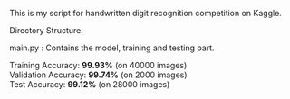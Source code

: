 This is my script for handwritten digit recognition competition on Kaggle.<br/>

Directory Structure:<br/>

main.py : Contains the model, training and testing part.<br/>

Training Accuracy: **99.93%** (on 40000 images) <br/>
Validation Accuracy: **99.74%** (on 2000 images) <br/>
Test Accuracy: **99.12%** (on 28000 images) <br/>

